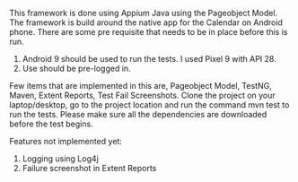 This framework is done using Appium Java using the Pageobject Model. The framework is build around the native app for the Calendar on Android phone. There are some pre requisite that needs to be in place before this is run.

1. Android 9 should be used to run the tests. I used Pixel 9 with API 28.
2. Use should be pre-logged in.


Few items that are implemented in this are, Pageobject Model, TestNG, Maven, Extent Reports, Test Fail Screenshots.
Clone the project on your laptop/desktop, go to the project location and run the command mvn test to run the tests. Please make sure all the dependencies are downloaded before the test begins. 

Features not implemented yet: 
1. Logging using Log4j
2. Failure screenshot in Extent Reports